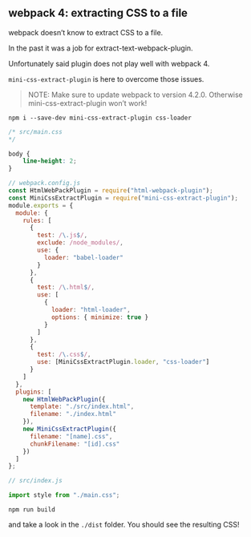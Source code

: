 ## webpack 4: extracting CSS to a file

webpack doesn’t know to extract CSS to a file.

In the past it was a job for extract-text-webpack-plugin.

Unfortunately said plugin does not play well with webpack 4.

`mini-css-extract-plugin` is here to overcome those issues.

> NOTE: Make sure to update webpack to version 4.2.0. Otherwise mini-css-extract-plugin won’t work!

```
npm i --save-dev mini-css-extract-plugin css-loader
```

```css
/* src/main.css
*/

body {
    line-height: 2;
}
```

```js
// webpack.config.js
const HtmlWebPackPlugin = require("html-webpack-plugin");
const MiniCssExtractPlugin = require("mini-css-extract-plugin");
module.exports = {
  module: {
    rules: [
      {
        test: /\.js$/,
        exclude: /node_modules/,
        use: {
          loader: "babel-loader"
        }
      },
      {
        test: /\.html$/,
        use: [
          {
            loader: "html-loader",
            options: { minimize: true }
          }
        ]
      },
      {
        test: /\.css$/,
        use: [MiniCssExtractPlugin.loader, "css-loader"]
      }
    ]
  },
  plugins: [
    new HtmlWebPackPlugin({
      template: "./src/index.html",
      filename: "./index.html"
    }),
    new MiniCssExtractPlugin({
      filename: "[name].css",
      chunkFilename: "[id].css"
    })
  ]
};
```

```js
// src/index.js

import style from "./main.css";
```

```
npm run build
```

and take a look in the `./dist` folder. You should see the resulting CSS!